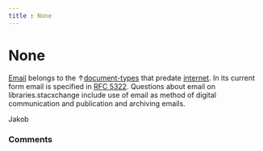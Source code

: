 ```yaml
---
title : None
---
```

None
=====================
[Email](http://en.wikipedia.org/wiki/Email) belongs to the
↑[document-types](/questions/tagged/document-types "show questions tagged 'document-types'")
that predate
[internet](/questions/tagged/internet "show questions tagged 'internet'").
In its current form email is specified in [RFC
5322](http://tools.ietf.org/html/rfc5322). Questions about email on
libraries.stacxchange include use of email as method of digital
communication and publication and archiving emails.

Jakob

### Comments ###


